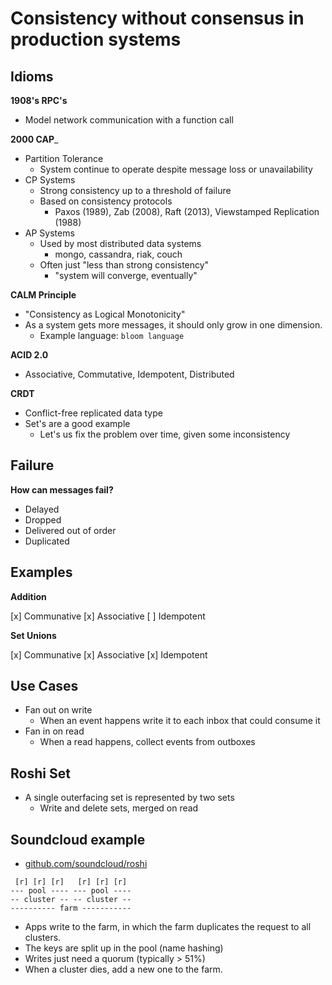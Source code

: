 # Consistency without consensus in production systems

## Idioms

__1908's RPC's__

- Model network communication with a function call

__2000 CAP___

- Partition Tolerance
  - System continue to operate despite message loss or unavailability
- CP Systems
  - Strong consistency up to a threshold of failure
  - Based on consistency protocols
    - Paxos (1989), Zab (2008), Raft (2013), Viewstamped Replication (1988)
- AP Systems
  - Used by most distributed data systems
    - mongo, cassandra, riak, couch
  - Often just "less than strong consistency"
    - "system will converge, eventually"

__CALM Principle__

- "Consistency as Logical Monotonicity"
- As a system gets more messages, it should only grow in one dimension.
  - Example language: `bloom language`

__ACID 2.0__

- Associative, Commutative, Idempotent, Distributed

__CRDT__

- Conflict-free replicated data type
- Set's are a good example
  - Let's us fix the problem over time, given some inconsistency

## Failure

__How can messages fail?__

- Delayed
- Dropped
- Delivered out of order
- Duplicated

## Examples

__Addition__

[x] Communative
[x] Associative
[ ] Idempotent

__Set Unions__

[x] Communative
[x] Associative
[x] Idempotent

## Use Cases

- Fan out on write
  - When an event happens write it to each inbox that could consume it
- Fan in on read
  - When a read happens, collect events from outboxes

## Roshi Set

- A single outerfacing set is represented by two sets
  - Write and delete sets, merged on read

## Soundcloud example

- [github.com/soundcloud/roshi](https://github.com/soundcloud/roshi)

```
 [r] [r] [r]   [r] [r] [r]
--- pool ---- --- pool ----
-- cluster -- -- cluster --
---------- farm -----------
```

- Apps write to the farm, in which the farm duplicates the request to all clusters.
- The keys are split up in the pool (name hashing)
- Writes just need a quorum (typically > 51%)
- When a cluster dies, add a new one to the farm.
